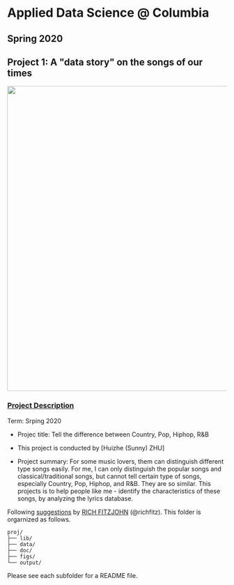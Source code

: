# Applied Data Science @ Columbia
## Spring 2020
## Project 1: A "data story" on the songs of our times

<img src="https://blog.oup.com/wp-content/uploads/2016/02/1260-music.jpg" width="700">

### [Project Description](doc/)


Term: Srping 2020

+ Projec title: Tell the difference between Country, Pop, Hiphop, R&B
+ This project is conducted by [Huizhe (Sunny) ZHU]

+ Project summary: For some music lovers, them can distinguish different type songs easily. For me, I can only distinguish the popular songs and classical/traditional songs, but cannot tell certain type of songs, especially Country, Pop, Hiphop, and R&B. They are so similar. This projects is to help people like me - identify the characteristics of these
 songs, by analyzing the lyrics database. 


Following [suggestions](http://nicercode.github.io/blog/2013-04-05-projects/) by [RICH FITZJOHN](http://nicercode.github.io/about/#Team) (@richfitz). This folder is orgarnized as follows.

```
proj/
├── lib/
├── data/
├── doc/
├── figs/
└── output/
```

Please see each subfolder for a README file.
